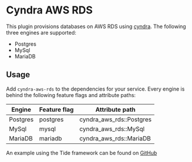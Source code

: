 # Cyndra AWS RDS
This plugin provisions databases on AWS RDS using [cyndra](https://www.cyndra.rs). The following three engines are supported:
- Postgres
- MySql
- MariaDB

## Usage
Add `cyndra-aws-rds` to the dependencies for your service. Every engine is behind the following feature flags and attribute paths:

| Engine   | Feature flag | Attribute path            |
|----------|--------------|---------------------------|
| Postgres | postgres     | cyndra_aws_rds::Postgres |
| MySql    | mysql        | cyndra_aws_rds::MySql    |
| MariaDB  | mariadb      | cyndra_aws_rds::MariaDB  |

An example using the Tide framework can be found on [GitHub](https://github.com/cyndra-hq/cyndra/tree/main/examples/tide/postgres)

